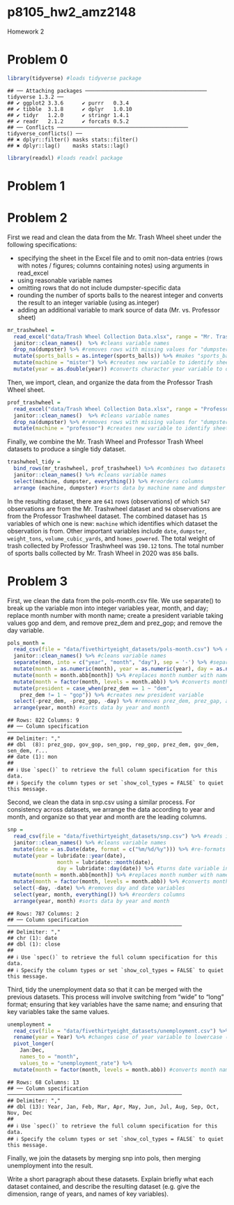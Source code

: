 p8105_hw2_amz2148
================

Homework 2

# Problem 0

``` r
library(tidyverse) #loads tidyverse package
```

    ## ── Attaching packages ─────────────────────────────────────── tidyverse 1.3.2 ──
    ## ✔ ggplot2 3.3.6      ✔ purrr   0.3.4 
    ## ✔ tibble  3.1.8      ✔ dplyr   1.0.10
    ## ✔ tidyr   1.2.0      ✔ stringr 1.4.1 
    ## ✔ readr   2.1.2      ✔ forcats 0.5.2 
    ## ── Conflicts ────────────────────────────────────────── tidyverse_conflicts() ──
    ## ✖ dplyr::filter() masks stats::filter()
    ## ✖ dplyr::lag()    masks stats::lag()

``` r
library(readxl) #loads readxl package
```

# Problem 1

# Problem 2

First we read and clean the data from the Mr. Trash Wheel sheet under
the following specifications:

-   specifying the sheet in the Excel file and to omit non-data entries
    (rows with notes / figures; columns containing notes) using
    arguments in read_excel
-   using reasonable variable names
-   omitting rows that do not include dumpster-specific data
-   rounding the number of sports balls to the nearest integer and
    converts the result to an integer variable (using as.integer)
-   adding an additional variable to mark source of data
    (Mr. vs. Professor sheet)

``` r
mr_trashwheel = 
  read_excel("data/Trash Wheel Collection Data.xlsx", range = "Mr. Trash Wheel!A2:N549") %>% #reads in only desired section and sheet from excel document
  janitor::clean_names()  %>% #cleans variable names
  drop_na(dumpster) %>% #removes rows with missing values for "dumpster" variable
  mutate(sports_balls = as.integer(sports_balls)) %>% #makes "sports_balls" variable an integer
  mutate(machine = "mister") %>% #creates new variable to identify sheet/source of data 
  mutate(year = as.double(year)) #converts character year variable to double
```

Then, we import, clean, and organize the data from the Professor Trash
Wheel sheet.

``` r
prof_trashwheel = 
  read_excel("data/Trash Wheel Collection Data.xlsx", range = "Professor Trash Wheel!A2:M96") %>% #reads in only desired section and sheet from excel document
  janitor::clean_names()  %>% #cleans variable names
  drop_na(dumpster) %>% #removes rows with missing values for "dumpster" variable
  mutate(machine = "professor") #creates new variable to identify sheet/source of data 
```

Finally, we combine the Mr. Trash Wheel and Professor Trash Wheel
datasets to produce a single tidy dataset.

``` r
trashwheel_tidy = 
  bind_rows(mr_trashwheel, prof_trashwheel) %>% #combines two datasets into one
  janitor::clean_names() %>% #cleans variable names
  select(machine, dumpster, everything()) %>% #reorders columns
  arrange (machine, dumpster) #sorts data by machine name and dumpster number
```

In the resulting dataset, there are `641` rows (observations) of which
`547` observations are from the Mr. Trashwheel dataset and `94`
observations are from the Professor Trashwheel dataset. The combined
dataset has `15` variables of which one is new: `machine` which
identifies which dataset the observation is from. Other important
variables include `date`, `dumpster`, `weight_tons`,
`volume_cubic_yards`, and `homes_powered`. The total weight of trash
collected by Professor Trashwheel was `190.12` tons. The total number of
sports balls collected by Mr. Trash Wheel in 2020 was `856` balls.

# Problem 3

First, we clean the data from the pols-month.csv file. We use separate()
to break up the variable mon into integer variables year, month, and
day; replace month number with month name; create a president variable
taking values gop and dem, and remove prez_dem and prez_gop; and remove
the day variable.

``` r
pols_month = 
  read_csv(file = "data/fivethirtyeight_datasets/pols-month.csv") %>% #reads in csv file
  janitor::clean_names() %>% #cleans variable names
  separate(mon, into = c("year", "month", "day"), sep = '-') %>% #separates mon variable into year, month, day variables
  mutate(month = as.numeric(month), year = as.numeric(year), day = as.numeric(day)) %>% #converts new variables from character to numeric
  mutate(month = month.abb[month]) %>% #replaces month number with name
  mutate(month = factor(month, levels = month.abb)) %>% #converts month name to factor variable
  mutate(president = case_when(prez_dem == 1 ~ "dem", 
    prez_dem != 1 ~ "gop")) %>% #creates new president variable
  select(-prez_dem, -prez_gop, -day) %>% #removes prez_dem, prez_gap, and day variables
  arrange(year, month) #sorts data by year and month
```

    ## Rows: 822 Columns: 9
    ## ── Column specification ────────────────────────────────────────────────────────
    ## Delimiter: ","
    ## dbl  (8): prez_gop, gov_gop, sen_gop, rep_gop, prez_dem, gov_dem, sen_dem, r...
    ## date (1): mon
    ## 
    ## ℹ Use `spec()` to retrieve the full column specification for this data.
    ## ℹ Specify the column types or set `show_col_types = FALSE` to quiet this message.

Second, we clean the data in snp.csv using a similar process. For
consistency across datasets, we arrange the data according to year and
month, and organize so that year and month are the leading columns.

``` r
snp = 
  read_csv(file = "data/fivethirtyeight_datasets/snp.csv") %>% #reads in csv file
  janitor::clean_names() %>% #cleans variable names
  mutate(date = as.Date(date, format = c("%m/%d/%y"))) %>% #re-formats date variable
  mutate(year = lubridate::year(date), 
                month = lubridate::month(date), 
                day = lubridate::day(date)) %>% #turns date variable into 3 separate variables
  mutate(month = month.abb[month]) %>% #replaces month number with name
  mutate(month = factor(month, levels = month.abb)) %>% #converts month name to factor variable
  select(-day, -date) %>% #removes day and date variables
  select(year, month, everything()) %>% #reorders columns
  arrange(year, month) #sorts data by year and month
```

    ## Rows: 787 Columns: 2
    ## ── Column specification ────────────────────────────────────────────────────────
    ## Delimiter: ","
    ## chr (1): date
    ## dbl (1): close
    ## 
    ## ℹ Use `spec()` to retrieve the full column specification for this data.
    ## ℹ Specify the column types or set `show_col_types = FALSE` to quiet this message.

Third, tidy the unemployment data so that it can be merged with the
previous datasets. This process will involve switching from “wide” to
“long” format; ensuring that key variables have the same name; and
ensuring that key variables take the same values.

``` r
unemployment = 
  read_csv(file = "data/fivethirtyeight_datasets/unemployment.csv") %>% #reads in csv file
  rename(year = Year) %>% #changes case of year variable to lowercase (keeping months uppercase for later ease of merging with other files)
  pivot_longer(
    Jan:Dec,
    names_to = "month", 
    values_to = "unemployment_rate") %>% 
  mutate(month = factor(month, levels = month.abb)) #converts month name to factor variable
```

    ## Rows: 68 Columns: 13
    ## ── Column specification ────────────────────────────────────────────────────────
    ## Delimiter: ","
    ## dbl (13): Year, Jan, Feb, Mar, Apr, May, Jun, Jul, Aug, Sep, Oct, Nov, Dec
    ## 
    ## ℹ Use `spec()` to retrieve the full column specification for this data.
    ## ℹ Specify the column types or set `show_col_types = FALSE` to quiet this message.

Finally, we join the datasets by merging snp into pols, then merging
unemployment into the result.

Write a short paragraph about these datasets. Explain briefly what each
dataset contained, and describe the resulting dataset (e.g. give the
dimension, range of years, and names of key variables).

